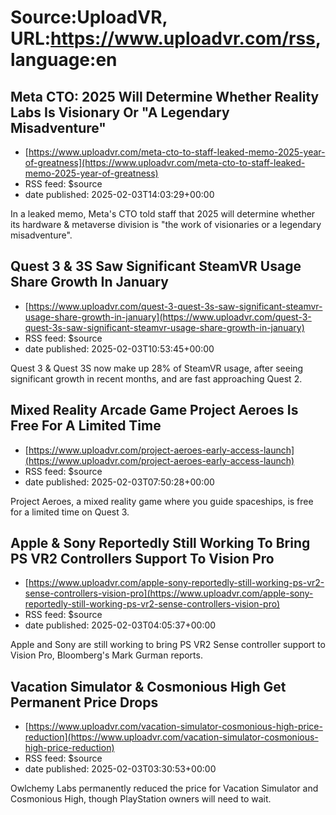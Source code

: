 # Source:UploadVR, URL:https://www.uploadvr.com/rss, language:en

## Meta CTO: 2025 Will Determine Whether Reality Labs Is Visionary Or &quot;A Legendary Misadventure&quot;
 - [https://www.uploadvr.com/meta-cto-to-staff-leaked-memo-2025-year-of-greatness](https://www.uploadvr.com/meta-cto-to-staff-leaked-memo-2025-year-of-greatness)
 - RSS feed: $source
 - date published: 2025-02-03T14:03:29+00:00

In a leaked memo, Meta&#39;s CTO told staff that 2025 will determine whether its hardware &amp; metaverse division is &quot;the work of visionaries or a legendary misadventure&quot;.

## Quest 3 &amp; 3S Saw Significant SteamVR Usage Share Growth In January
 - [https://www.uploadvr.com/quest-3-quest-3s-saw-significant-steamvr-usage-share-growth-in-january](https://www.uploadvr.com/quest-3-quest-3s-saw-significant-steamvr-usage-share-growth-in-january)
 - RSS feed: $source
 - date published: 2025-02-03T10:53:45+00:00

Quest 3 &amp; Quest 3S now make up 28% of SteamVR usage, after seeing significant growth in recent months, and are fast approaching Quest 2.

## Mixed Reality Arcade Game Project Aeroes Is Free For A Limited Time
 - [https://www.uploadvr.com/project-aeroes-early-access-launch](https://www.uploadvr.com/project-aeroes-early-access-launch)
 - RSS feed: $source
 - date published: 2025-02-03T07:50:28+00:00

Project Aeroes, a mixed reality game where you guide spaceships, is free for a limited time on Quest 3.

## Apple &amp; Sony Reportedly Still Working To Bring PS VR2 Controllers Support To Vision Pro
 - [https://www.uploadvr.com/apple-sony-reportedly-still-working-ps-vr2-sense-controllers-vision-pro](https://www.uploadvr.com/apple-sony-reportedly-still-working-ps-vr2-sense-controllers-vision-pro)
 - RSS feed: $source
 - date published: 2025-02-03T04:05:37+00:00

Apple and Sony are still working to bring PS VR2 Sense controller support to Vision Pro, Bloomberg&#39;s Mark Gurman reports.

## Vacation Simulator &amp; Cosmonious High Get Permanent Price Drops
 - [https://www.uploadvr.com/vacation-simulator-cosmonious-high-price-reduction](https://www.uploadvr.com/vacation-simulator-cosmonious-high-price-reduction)
 - RSS feed: $source
 - date published: 2025-02-03T03:30:53+00:00

Owlchemy Labs permanently reduced the price for Vacation Simulator and Cosmonious High, though PlayStation owners will need to wait.

